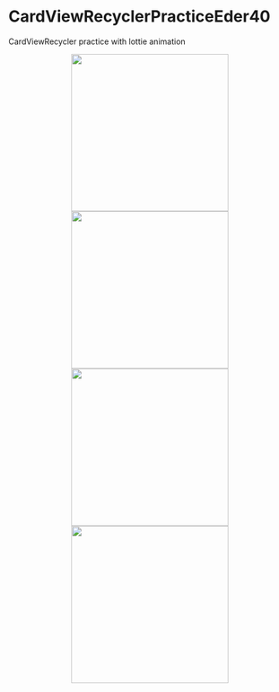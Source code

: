 # CardViewRecyclerPracticeEder40
CardViewRecycler practice with lottie animation
<p align = "center">
<img src="https://github.com/EderVidaurri40/CardViewRecyclerPracticeEder40/assets/134014414/0ae791f1-c123-4771-ae01-5aaad644348d" width="280">
<img src="https://github.com/EderVidaurri40/CardViewRecyclerPracticeEder40/assets/134014414/b9a127eb-2144-4434-97a0-0c264dd04737" width="280">
<img src="https://github.com/EderVidaurri40/CardViewRecyclerPracticeEder40/assets/134014414/e76504a8-577e-4b42-af40-18015e6a1ec8" width="280">
<img src="https://github.com/EderVidaurri40/CardViewRecyclerPracticeEder40/assets/134014414/94d64b7b-db7e-4141-9c8b-0ad69dd53547" width="280">
</p>


